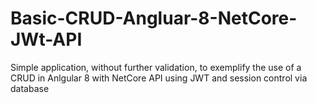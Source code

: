 # Basic-CRUD-Angluar-8-NetCore-JWt-API
Simple application, without further validation, to exemplify the use of a CRUD in Anlgular 8 with NetCore API using JWT and session control via database
